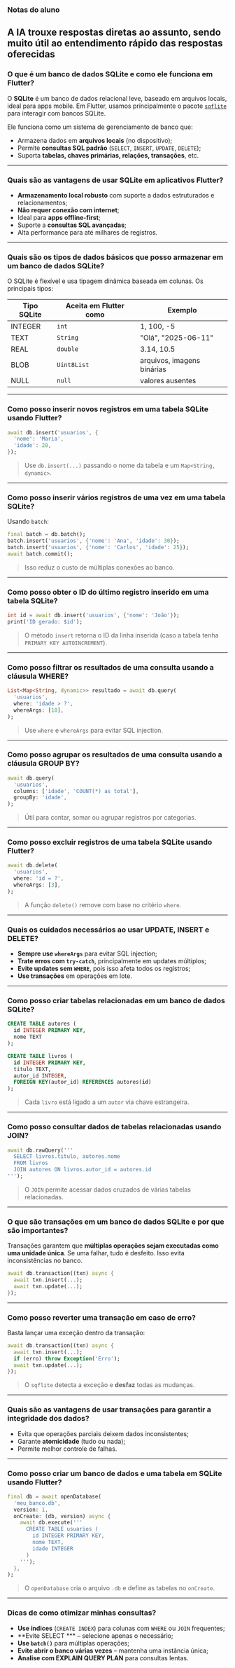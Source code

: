 ### Notas do aluno
A IA trouxe respostas diretas ao assunto, sendo muito útil ao entendimento rápido das respostas oferecidas
---

### O que é um banco de dados SQLite e como ele funciona em Flutter?

O **SQLite** é um banco de dados relacional leve, baseado em arquivos locais, ideal para apps mobile. Em Flutter, usamos principalmente o pacote [`sqflite`](https://pub.dev/packages/sqflite) para interagir com bancos SQLite.

Ele funciona como um sistema de gerenciamento de banco que:

* Armazena dados em **arquivos locais** (no dispositivo);
* Permite **consultas SQL padrão** (`SELECT`, `INSERT`, `UPDATE`, `DELETE`);
* Suporta **tabelas, chaves primárias, relações, transações**, etc.

---

### Quais são as vantagens de usar SQLite em aplicativos Flutter?

* **Armazenamento local robusto** com suporte a dados estruturados e relacionamentos;
* **Não requer conexão com internet**;
* Ideal para **apps offline-first**;
* Suporte a **consultas SQL avançadas**;
* Alta performance para até milhares de registros.

---

### Quais são os tipos de dados básicos que posso armazenar em um banco de dados SQLite?

O SQLite é flexível e usa tipagem dinâmica baseada em colunas. Os principais tipos:

| Tipo SQLite | Aceita em Flutter como | Exemplo                    |
| ----------- | ---------------------- | -------------------------- |
| INTEGER     | `int`                  | 1, 100, -5                 |
| TEXT        | `String`               | "Olá", "2025-06-11"        |
| REAL        | `double`               | 3.14, 10.5                 |
| BLOB        | `Uint8List`            | arquivos, imagens binárias |
| NULL        | `null`                 | valores ausentes           |

---

### Como posso inserir novos registros em uma tabela SQLite usando Flutter?

```dart
await db.insert('usuarios', {
  'nome': 'Maria',
  'idade': 28,
});
```

> Use `db.insert(...)` passando o nome da tabela e um `Map<String, dynamic>`.

---

### Como posso inserir vários registros de uma vez em uma tabela SQLite?

Usando `batch`:

```dart
final batch = db.batch();
batch.insert('usuarios', {'nome': 'Ana', 'idade': 30});
batch.insert('usuarios', {'nome': 'Carlos', 'idade': 25});
await batch.commit();
```

> Isso reduz o custo de múltiplas conexões ao banco.

---

### Como posso obter o ID do último registro inserido em uma tabela SQLite?

```dart
int id = await db.insert('usuarios', {'nome': 'João'});
print('ID gerado: $id');
```

> O método `insert` retorna o ID da linha inserida (caso a tabela tenha `PRIMARY KEY AUTOINCREMENT`).

---

### Como posso filtrar os resultados de uma consulta usando a cláusula WHERE?

```dart
List<Map<String, dynamic>> resultado = await db.query(
  'usuarios',
  where: 'idade > ?',
  whereArgs: [18],
);
```

> Use `where` e `whereArgs` para evitar SQL injection.

---

### Como posso agrupar os resultados de uma consulta usando a cláusula GROUP BY?

```dart
await db.query(
  'usuarios',
  columns: ['idade', 'COUNT(*) as total'],
  groupBy: 'idade',
);
```

> Útil para contar, somar ou agrupar registros por categorias.

---

### Como posso excluir registros de uma tabela SQLite usando Flutter?

```dart
await db.delete(
  'usuarios',
  where: 'id = ?',
  whereArgs: [3],
);
```

> A função `delete()` remove com base no critério `where`.

---

### Quais os cuidados necessários ao usar UPDATE, INSERT e DELETE?

* **Sempre use `whereArgs`** para evitar SQL injection;
* **Trate erros com `try-catch`**, principalmente em updates múltiplos;
* **Evite updates sem `WHERE`**, pois isso afeta todos os registros;
* **Use transações** em operações em lote.

---

### Como posso criar tabelas relacionadas em um banco de dados SQLite?

```sql
CREATE TABLE autores (
  id INTEGER PRIMARY KEY,
  nome TEXT
);

CREATE TABLE livros (
  id INTEGER PRIMARY KEY,
  titulo TEXT,
  autor_id INTEGER,
  FOREIGN KEY(autor_id) REFERENCES autores(id)
);
```

> Cada `livro` está ligado a um `autor` via chave estrangeira.

---

### Como posso consultar dados de tabelas relacionadas usando JOIN?

```dart
await db.rawQuery('''
  SELECT livros.titulo, autores.nome
  FROM livros
  JOIN autores ON livros.autor_id = autores.id
''');
```

> O `JOIN` permite acessar dados cruzados de várias tabelas relacionadas.

---

### O que são transações em um banco de dados SQLite e por que são importantes?

Transações garantem que **múltiplas operações sejam executadas como uma unidade única**.
Se uma falhar, tudo é desfeito. Isso evita inconsistências no banco.

```dart
await db.transaction((txn) async {
  await txn.insert(...);
  await txn.update(...);
});
```

---

### Como posso reverter uma transação em caso de erro?

Basta lançar uma exceção dentro da transação:

```dart
await db.transaction((txn) async {
  await txn.insert(...);
  if (erro) throw Exception('Erro');
  await txn.update(...);
});
```

> O `sqflite` detecta a exceção e **desfaz** todas as mudanças.

---

### Quais são as vantagens de usar transações para garantir a integridade dos dados?

* Evita que operações parciais deixem dados inconsistentes;
* Garante **atomicidade** (tudo ou nada);
* Permite melhor controle de falhas.

---

### Como posso criar um banco de dados e uma tabela em SQLite usando Flutter?

```dart
final db = await openDatabase(
  'meu_banco.db',
  version: 1,
  onCreate: (db, version) async {
    await db.execute('''
      CREATE TABLE usuarios (
        id INTEGER PRIMARY KEY,
        nome TEXT,
        idade INTEGER
      )
    ''');
  },
);
```

> O `openDatabase` cria o arquivo `.db` e define as tabelas no `onCreate`.

---

### Dicas de como otimizar minhas consultas?

* **Use índices** (`CREATE INDEX`) para colunas com `WHERE` ou `JOIN` frequentes;
* \*\*Evite SELECT \*\*\* – selecione apenas o necessário;
* **Use `batch()`** para múltiplas operações;
* **Evite abrir o banco várias vezes** – mantenha uma instância única;
* **Analise com EXPLAIN QUERY PLAN** para consultas lentas.
